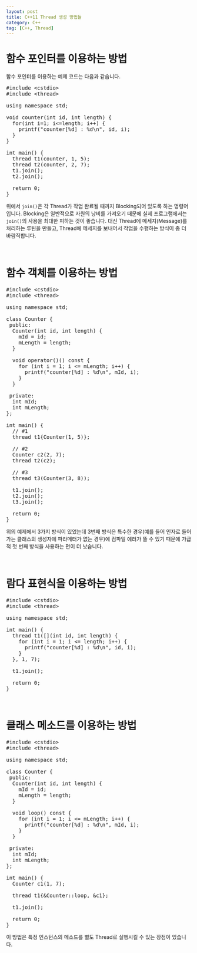 ```yaml
---
layout: post
title: C++11 Thread 생성 방법들
category: C++
tag: [C++, Thread]
---
```

# 함수 포인터를 이용하는 방법

함수 포인터를 이용하는 예제 코드는 다음과 같습니다.

<pre class="prettyprint">
#include &lt;cstdio&gt;
#include &lt;thread&gt;

using namespace std;

void counter(int id, int length) {
  for(int i=1; i<=length; i++) {
    printf("counter[%d] : %d\n", id, i);
  }
}

int main() {
  thread t1(counter, 1, 5);
  thread t2(counter, 2, 7);
  t1.join();
  t2.join();

  return 0;
}
</pre>

위에서 `join()`은 각 Thread가 작업 완료될 때까지 Blocking되어 있도록 하는
명령어입니다. Blocking은 일반적으로 자원의 낭비를 가져오기 때문에 
실제 프로그램에서는 `join()`의 사용을 최대한 피하는 것이 좋습니다. 대신 
Thread에 메세지(Message)를 처리하는 루틴을 만들고, Thread에 메세지를 보내어서
작업을 수행하는 방식이 좀 더 바람직합니다.

<br>

# 함수 객체를 이용하는 방법

<pre class="prettyprint">
#include &lt;cstdio&gt;
#include &lt;thread&gt;

using namespace std;

class Counter {
 public:
  Counter(int id, int length) {
    mId = id;
    mLength = length;
  }

  void operator()() const {
    for (int i = 1; i <= mLength; i++) {
      printf("counter[%d] : %d\n", mId, i);
    }
  }

 private:
  int mId;
  int mLength;
};

int main() {
  // #1
  thread t1{Counter(1, 5)};

  // #2
  Counter c2(2, 7);
  thread t2(c2);

  // #3
  thread t3(Counter(3, 8));

  t1.join();
  t2.join();
  t3.join();

  return 0;
}
</pre>

위의 예제에서 3가지 방식이 있었는데 3번째 방식은 특수한 경우(예를 들어 인자로 들어가는 클래스의 생성자에 파라메터가 없는 경우)에 컴파일 에러가 뜰 수 있기 때문에 가급적 첫 번째 방식을 사용하는 편이 더 낫습니다.

<br>

# 람다 표현식을 이용하는 방법

<pre class="prettyprint">
#include &lt;cstdio&gt;
#include &lt;thread&gt;

using namespace std;

int main() {
  thread t1([](int id, int length) {
    for (int i = 1; i <= length; i++) {
      printf("counter[%d] : %d\n", id, i);
    }
  }, 1, 7);

  t1.join();

  return 0;
}
</pre>

<br>

# 클래스 메소드를 이용하는 방법

<pre class="prettyprint">
#include &lt;cstdio&gt;
#include &lt;thread&gt;

using namespace std;

class Counter {
 public:
  Counter(int id, int length) {
    mId = id;
    mLength = length;
  }

  void loop() const {
    for (int i = 1; i <= mLength; i++) {
      printf("counter[%d] : %d\n", mId, i);
    }
  }

 private:
  int mId;
  int mLength;
};

int main() {
  Counter c1(1, 7);

  thread t1{&Counter::loop, &c1};

  t1.join();

  return 0;
}
</pre>

이 방법은 특정 인스턴스의 메소드를 별도 Thread로 실행시킬 수 있는 장점이 있습니다.